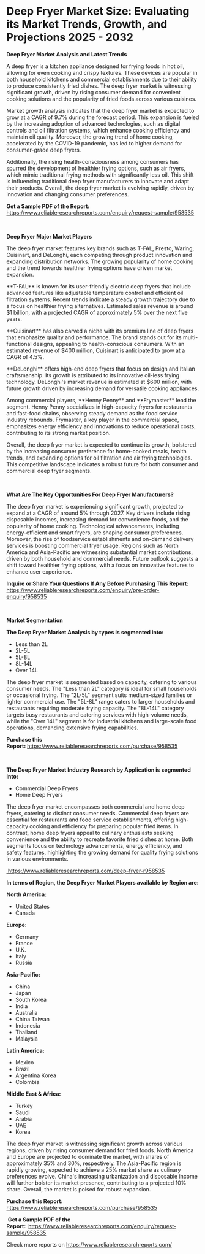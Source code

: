 <p><h1>Deep Fryer Market Size: Evaluating its Market Trends, Growth, and Projections 2025 - 2032</h1></p><p><strong>Deep Fryer Market Analysis and Latest Trends</strong></p>
<p><p>A deep fryer is a kitchen appliance designed for frying foods in hot oil, allowing for even cooking and crispy textures. These devices are popular in both household kitchens and commercial establishments due to their ability to produce consistently fried dishes. The deep fryer market is witnessing significant growth, driven by rising consumer demand for convenient cooking solutions and the popularity of fried foods across various cuisines.</p><p>Market growth analysis indicates that the deep fryer market is expected to grow at a CAGR of 9.7% during the forecast period. This expansion is fueled by the increasing adoption of advanced technologies, such as digital controls and oil filtration systems, which enhance cooking efficiency and maintain oil quality. Moreover, the growing trend of home cooking, accelerated by the COVID-19 pandemic, has led to higher demand for consumer-grade deep fryers.</p><p>Additionally, the rising health-consciousness among consumers has spurred the development of healthier frying options, such as air fryers, which mimic traditional frying methods with significantly less oil. This shift is influencing traditional deep fryer manufacturers to innovate and adapt their products. Overall, the deep fryer market is evolving rapidly, driven by innovation and changing consumer preferences.</p></p>
<p><strong>Get a Sample PDF of the Report:&nbsp;</strong> <a href="https://www.reliableresearchreports.com/enquiry/request-sample/958535?utm_campaign=3079&utm_medium=2&utm_source=Github&utm_content=ia&utm_term=08042025&utm_id=deep-fryer">https://www.reliableresearchreports.com/enquiry/request-sample/958535</a></p>
<p>&nbsp;</p>
<p><strong>Deep Fryer Major Market Players</strong></p>
<p><p>The deep fryer market features key brands such as T-FAL, Presto, Waring, Cuisinart, and DeLonghi, each competing through product innovation and expanding distribution networks. The growing popularity of home cooking and the trend towards healthier frying options have driven market expansion.</p><p>**T-FAL** is known for its user-friendly electric deep fryers that include advanced features like adjustable temperature control and efficient oil filtration systems. Recent trends indicate a steady growth trajectory due to a focus on healthier frying alternatives. Estimated sales revenue is around $1 billion, with a projected CAGR of approximately 5% over the next five years.</p><p>**Cuisinart** has also carved a niche with its premium line of deep fryers that emphasize quality and performance. The brand stands out for its multi-functional designs, appealing to health-conscious consumers. With an estimated revenue of $400 million, Cuisinart is anticipated to grow at a CAGR of 4.5%.</p><p>**DeLonghi** offers high-end deep fryers that focus on design and Italian craftsmanship. Its growth is attributed to its innovative oil-less frying technology. DeLonghi's market revenue is estimated at $600 million, with future growth driven by increasing demand for versatile cooking appliances.</p><p>Among commercial players, **Henny Penny** and **Frymaster** lead the segment. Henny Penny specializes in high-capacity fryers for restaurants and fast-food chains, observing steady demand as the food service industry rebounds. Frymaster, a key player in the commercial space, emphasizes energy efficiency and innovations to reduce operational costs, contributing to its strong market position.</p><p>Overall, the deep fryer market is expected to continue its growth, bolstered by the increasing consumer preference for home-cooked meals, health trends, and expanding options for oil filtration and air frying technologies. This competitive landscape indicates a robust future for both consumer and commercial deep fryer segments.</p></p>
<p>&nbsp;</p>
<p><strong>What Are The Key Opportunities For Deep Fryer Manufacturers?</strong></p>
<p><p>The deep fryer market is experiencing significant growth, projected to expand at a CAGR of around 5% through 2027. Key drivers include rising disposable incomes, increasing demand for convenience foods, and the popularity of home cooking. Technological advancements, including energy-efficient and smart fryers, are shaping consumer preferences. Moreover, the rise of foodservice establishments and on-demand delivery services is boosting commercial fryer usage. Regions such as North America and Asia-Pacific are witnessing substantial market contributions, driven by both household and commercial needs. Future outlook suggests a shift toward healthier frying options, with a focus on innovative features to enhance user experience.</p></p>
<p><strong>Inquire or Share Your Questions If Any Before Purchasing This Report:</strong> <a href="https://www.reliableresearchreports.com/enquiry/pre-order-enquiry/958535?utm_campaign=3079&utm_medium=2&utm_source=Github&utm_content=ia&utm_term=08042025&utm_id=deep-fryer">https://www.reliableresearchreports.com/enquiry/pre-order-enquiry/958535</a></p>
<p>&nbsp;</p>
<p><strong>Market Segmentation</strong></p>
<p><strong>The Deep Fryer Market Analysis by types is segmented into:</strong></p>
<p><ul><li>Less than 2L</li><li>2L-5L</li><li>5L-8L</li><li>8L-14L</li><li>Over 14L</li></ul></p>
<p><p>The deep fryer market is segmented based on capacity, catering to various consumer needs. The "Less than 2L" category is ideal for small households or occasional frying. The "2L-5L" segment suits medium-sized families or lighter commercial use. The "5L-8L" range caters to larger households and restaurants requiring moderate frying capacity. The "8L-14L" category targets busy restaurants and catering services with high-volume needs, while the "Over 14L" segment is for industrial kitchens and large-scale food operations, demanding extensive frying capabilities.</p></p>
<p><strong>Purchase this Report:&nbsp;</strong><a href="https://www.reliableresearchreports.com/purchase/958535?utm_campaign=3079&utm_medium=2&utm_source=Github&utm_content=ia&utm_term=08042025&utm_id=deep-fryer">https://www.reliableresearchreports.com/purchase/958535</a></p>
<p>&nbsp;</p>
<p><strong>The Deep Fryer Market Industry Research by Application is segmented into:</strong></p>
<p><ul><li>Commercial Deep Fryers</li><li>Home Deep Fryers</li></ul></p>
<p><p>The deep fryer market encompasses both commercial and home deep fryers, catering to distinct consumer needs. Commercial deep fryers are essential for restaurants and food service establishments, offering high-capacity cooking and efficiency for preparing popular fried items. In contrast, home deep fryers appeal to culinary enthusiasts seeking convenience and the ability to recreate favorite fried dishes at home. Both segments focus on technology advancements, energy efficiency, and safety features, highlighting the growing demand for quality frying solutions in various environments.</p></p>
<p><a href="https://www.reliableresearchreports.com/deep-fryer-r958535?utm_campaign=3079&utm_medium=2&utm_source=Github&utm_content=ia&utm_term=08042025&utm_id=deep-fryer">&nbsp;https://www.reliableresearchreports.com/deep-fryer-r958535</a></p>
<p><strong>In terms of Region, the Deep Fryer Market Players available by Region are:</strong></p>
<p>
    <p> <strong> North America: </strong>
        <ul>
            <li>United States</li>
            <li>Canada</li>
        </ul>
        </p> 
    <p> <strong> Europe: </strong>
        <ul>
            <li>Germany</li>
            <li>France</li>
            <li>U.K.</li>
            <li>Italy</li>
            <li>Russia</li>
        </ul>
        </p> 
    <p> <strong> Asia-Pacific: </strong>
        <ul>
            <li>China</li>
            <li>Japan</li>
            <li>South Korea</li>
            <li>India</li>
            <li>Australia</li>
            <li>China Taiwan</li>
            <li>Indonesia</li>
            <li>Thailand</li>
            <li>Malaysia</li>
        </ul>
        </p> 
    <p> <strong> Latin America: </strong>
        <ul>
            <li>Mexico</li>
            <li>Brazil</li>
            <li>Argentina Korea</li>
            <li>Colombia</li>
        </ul>
        </p> 
    <p> <strong> Middle East & Africa: </strong>
        <ul>
            <li>Turkey</li>
            <li>Saudi</li>
            <li>Arabia</li>
            <li>UAE</li>
            <li>Korea</li>
        </ul>
    </p>
    </p>
<p><p>The deep fryer market is witnessing significant growth across various regions, driven by rising consumer demand for fried foods. North America and Europe are projected to dominate the market, with shares of approximately 35% and 30%, respectively. The Asia-Pacific region is rapidly growing, expected to achieve a 25% market share as culinary preferences evolve. China's increasing urbanization and disposable income will further bolster its market presence, contributing to a projected 10% share. Overall, the market is poised for robust expansion.</p></p>
<p><strong>Purchase this Report: </strong><a href="https://www.reliableresearchreports.com/purchase/958535?utm_campaign=3079&utm_medium=2&utm_source=Github&utm_content=ia&utm_term=08042025&utm_id=deep-fryer">https://www.reliableresearchreports.com/purchase/958535</a></p>
<p>&nbsp;<strong>Get a Sample PDF of the Report:&nbsp;&nbsp;</strong><a href="https://www.reliableresearchreports.com/enquiry/request-sample/958535?utm_campaign=3079&utm_medium=2&utm_source=Github&utm_content=ia&utm_term=08042025&utm_id=deep-fryer">https://www.reliableresearchreports.com/enquiry/request-sample/958535</a></p>
<p><strong></strong></p>
<p>Check more reports on <a href="https://www.reliableresearchreports.com/?utm_campaign=3079&utm_medium=2&utm_source=Github&utm_content=ia&utm_term=08042025&utm_id=deep-fryer">https://www.reliableresearchreports.com/</a></p>